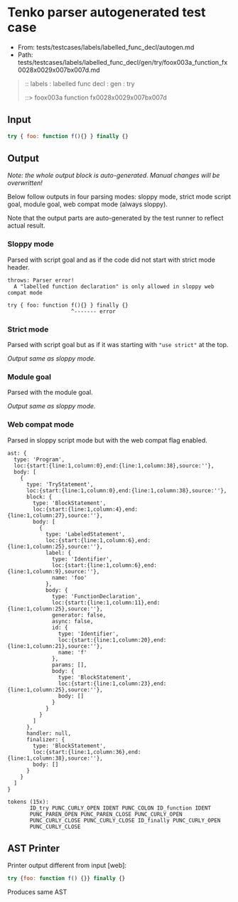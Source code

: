 # Tenko parser autogenerated test case

- From: tests/testcases/labels/labelled_func_decl/autogen.md
- Path: tests/testcases/labels/labelled_func_decl/gen/try/foox003a_function_fx0028x0029x007bx007d.md

> :: labels : labelled func decl : gen : try
>
> ::> foox003a function fx0028x0029x007bx007d

## Input


`````js
try { foo: function f(){} } finally {}
`````

## Output

_Note: the whole output block is auto-generated. Manual changes will be overwritten!_

Below follow outputs in four parsing modes: sloppy mode, strict mode script goal, module goal, web compat mode (always sloppy).

Note that the output parts are auto-generated by the test runner to reflect actual result.

### Sloppy mode

Parsed with script goal and as if the code did not start with strict mode header.

`````
throws: Parser error!
  A "labelled function declaration" is only allowed in sloppy web compat mode

try { foo: function f(){} } finally {}
                    ^------- error
`````

### Strict mode

Parsed with script goal but as if it was starting with `"use strict"` at the top.

_Output same as sloppy mode._

### Module goal

Parsed with the module goal.

_Output same as sloppy mode._

### Web compat mode

Parsed in sloppy script mode but with the web compat flag enabled.

`````
ast: {
  type: 'Program',
  loc:{start:{line:1,column:0},end:{line:1,column:38},source:''},
  body: [
    {
      type: 'TryStatement',
      loc:{start:{line:1,column:0},end:{line:1,column:38},source:''},
      block: {
        type: 'BlockStatement',
        loc:{start:{line:1,column:4},end:{line:1,column:27},source:''},
        body: [
          {
            type: 'LabeledStatement',
            loc:{start:{line:1,column:6},end:{line:1,column:25},source:''},
            label: {
              type: 'Identifier',
              loc:{start:{line:1,column:6},end:{line:1,column:9},source:''},
              name: 'foo'
            },
            body: {
              type: 'FunctionDeclaration',
              loc:{start:{line:1,column:11},end:{line:1,column:25},source:''},
              generator: false,
              async: false,
              id: {
                type: 'Identifier',
                loc:{start:{line:1,column:20},end:{line:1,column:21},source:''},
                name: 'f'
              },
              params: [],
              body: {
                type: 'BlockStatement',
                loc:{start:{line:1,column:23},end:{line:1,column:25},source:''},
                body: []
              }
            }
          }
        ]
      },
      handler: null,
      finalizer: {
        type: 'BlockStatement',
        loc:{start:{line:1,column:36},end:{line:1,column:38},source:''},
        body: []
      }
    }
  ]
}

tokens (15x):
       ID_try PUNC_CURLY_OPEN IDENT PUNC_COLON ID_function IDENT
       PUNC_PAREN_OPEN PUNC_PAREN_CLOSE PUNC_CURLY_OPEN
       PUNC_CURLY_CLOSE PUNC_CURLY_CLOSE ID_finally PUNC_CURLY_OPEN
       PUNC_CURLY_CLOSE
`````


## AST Printer

Printer output different from input [web]:

````js
try {foo: function f() {}} finally {}
````

Produces same AST
